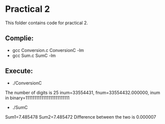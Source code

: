 # Practical 2

This folder contains code for practical 2.

## Complie:

* gcc Conversion.c ConversionC -lm
* gcc Sum.c SumC -lm

## Execute:

* ./ConversionC

The number of digits is 25
inum=33554431,  fnum=33554432.000000, inum in binary=1111111111111111111111111

* ./SumC

Sum1=7.485478
Sum2=7.485472
Difference between the two is 0.000007
